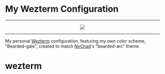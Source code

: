 # My Wezterm Configuration

<hr>
<p align="center"><img src="https://github.com/mgastonportillo/wezterm-config/assets/106234166/e0adaee3-0391-45e4-885b-6f5934ea3ea5"></p>
<hr>
My personal <a href="https://wezfurlong.org/wezterm/index.html">Wezterm</a> configuration, featuring my own color scheme, "Bearded-gale", created to match <a href="https://nvchad.com/">NvChad</a>'s "bearded-arc" theme.

# wezterm
